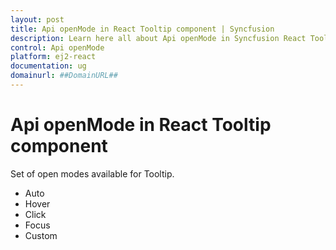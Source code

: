 ```yaml
---
layout: post
title: Api openMode in React Tooltip component | Syncfusion
description: Learn here all about Api openMode in Syncfusion React Tooltip component of Syncfusion Essential JS 2 and more.
control: Api openMode 
platform: ej2-react
documentation: ug
domainurl: ##DomainURL##
---
```


# Api openMode in React Tooltip component

Set of open modes available for Tooltip.
* Auto
* Hover
* Click
* Focus
* Custom